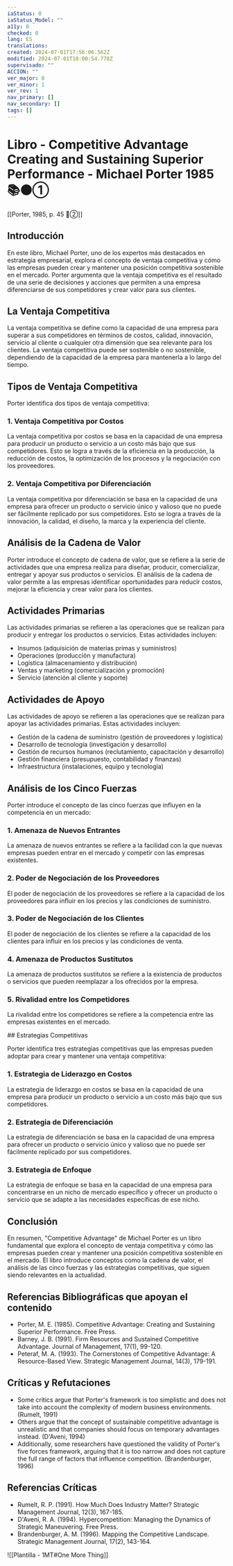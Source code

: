 ```yaml
---
iaStatus: 0
iaStatus_Model: ""
a11y: 0
checked: 0
lang: ES
translations: 
created: 2024-07-01T17:56:06.562Z
modified: 2024-07-01T18:00:54.778Z
supervisado: ""
ACCION: ""
ver_major: 0
ver_minor: 1
ver_rev: 1
nav_primary: []
nav_secondary: []
tags: []
---
```

# Libro - Competitive Advantage Creating and Sustaining Superior Performance - Michael Porter 1985 📚⚫①

[[Porter, 1985, p. 45 🔴②]]

## Introducción

En este libro, Michael Porter, uno de los expertos más destacados en estrategia empresarial, explora el concepto de ventaja competitiva y cómo las empresas pueden crear y mantener una posición competitiva sostenible en el mercado. Porter argumenta que la ventaja competitiva es el resultado de una serie de decisiones y acciones que permiten a una empresa diferenciarse de sus competidores y crear valor para sus clientes.

## La Ventaja Competitiva

La ventaja competitiva se define como la capacidad de una empresa para superar a sus competidores en términos de costos, calidad, innovación, servicio al cliente o cualquier otra dimensión que sea relevante para los clientes. La ventaja competitiva puede ser sostenible o no sostenible, dependiendo de la capacidad de la empresa para mantenerla a lo largo del tiempo.

## Tipos de Ventaja Competitiva

Porter identifica dos tipos de ventaja competitiva:

### 1. Ventaja Competitiva por Costos

La ventaja competitiva por costos se basa en la capacidad de una empresa para producir un producto o servicio a un costo más bajo que sus competidores. Esto se logra a través de la eficiencia en la producción, la reducción de costos, la optimización de los procesos y la negociación con los proveedores.

### 2. Ventaja Competitiva por Diferenciación

La ventaja competitiva por diferenciación se basa en la capacidad de una empresa para ofrecer un producto o servicio único y valioso que no puede ser fácilmente replicado por sus competidores. Esto se logra a través de la innovación, la calidad, el diseño, la marca y la experiencia del cliente.

## Análisis de la Cadena de Valor

Porter introduce el concepto de cadena de valor, que se refiere a la serie de actividades que una empresa realiza para diseñar, producir, comercializar, entregar y apoyar sus productos o servicios. El análisis de la cadena de valor permite a las empresas identificar oportunidades para reducir costos, mejorar la eficiencia y crear valor para los clientes.

## Actividades Primarias

Las actividades primarias se refieren a las operaciones que se realizan para producir y entregar los productos o servicios. Estas actividades incluyen:

* Insumos (adquisición de materias primas y suministros)
* Operaciones (producción y manufactura)
* Logística (almacenamiento y distribución)
* Ventas y marketing (comercialización y promoción)
* Servicio (atención al cliente y soporte)

## Actividades de Apoyo

Las actividades de apoyo se refieren a las operaciones que se realizan para apoyar las actividades primarias. Estas actividades incluyen:

* Gestión de la cadena de suministro (gestión de proveedores y logística)
* Desarrollo de tecnología (investigación y desarrollo)
* Gestión de recursos humanos (reclutamiento, capacitación y desarrollo)
* Gestión financiera (presupuesto, contabilidad y finanzas)
* Infraestructura (instalaciones, equipo y tecnología)

## Análisis de los Cinco Fuerzas

Porter introduce el concepto de las cinco fuerzas que influyen en la competencia en un mercado:

### 1. Amenaza de Nuevos Entrantes

La amenaza de nuevos entrantes se refiere a la facilidad con la que nuevas empresas pueden entrar en el mercado y competir con las empresas existentes.

### 2. Poder de Negociación de los Proveedores

El poder de negociación de los proveedores se refiere a la capacidad de los proveedores para influir en los precios y las condiciones de suministro.

### 3. Poder de Negociación de los Clientes

El poder de negociación de los clientes se refiere a la capacidad de los clientes para influir en los precios y las condiciones de venta.

### 4. Amenaza de Productos Sustitutos

La amenaza de productos sustitutos se refiere a la existencia de productos o servicios que pueden reemplazar a los ofrecidos por la empresa.

### 5. Rivalidad entre los Competidores

La rivalidad entre los competidores se refiere a la competencia entre las empresas existentes en el mercado.

## Estrategias Competitivas

Porter identifica tres estrategias competitivas que las empresas pueden adoptar para crear y mantener una ventaja competitiva:

### 1. Estrategia de Liderazgo en Costos

La estrategia de liderazgo en costos se basa en la capacidad de una empresa para producir un producto o servicio a un costo más bajo que sus competidores.

### 2. Estrategia de Diferenciación

La estrategia de diferenciación se basa en la capacidad de una empresa para ofrecer un producto o servicio único y valioso que no puede ser fácilmente replicado por sus competidores.

### 3. Estrategia de Enfoque

La estrategia de enfoque se basa en la capacidad de una empresa para concentrarse en un nicho de mercado específico y ofrecer un producto o servicio que se adapte a las necesidades específicas de ese nicho.

## Conclusión

En resumen, "Competitive Advantage" de Michael Porter es un libro fundamental que explora el concepto de ventaja competitiva y cómo las empresas pueden crear y mantener una posición competitiva sostenible en el mercado. El libro introduce conceptos como la cadena de valor, el análisis de las cinco fuerzas y las estrategias competitivas, que siguen siendo relevantes en la actualidad.

## Referencias Bibliográficas que apoyan el contenido

* Porter, M. E. (1985). Competitive Advantage: Creating and Sustaining Superior Performance. Free Press.
* Barney, J. B. (1991). Firm Resources and Sustained Competitive Advantage. Journal of Management, 17(1), 99-120.
* Peteraf, M. A. (1993). The Cornerstones of Competitive Advantage: A Resource-Based View. Strategic Management Journal, 14(3), 179-191.

## Críticas y Refutaciones

* Some critics argue that Porter's framework is too simplistic and does not take into account the complexity of modern business environments. (Rumelt, 1991)
* Others argue that the concept of sustainable competitive advantage is unrealistic and that companies should focus on temporary advantages instead. (D'Aveni, 1994)
* Additionally, some researchers have questioned the validity of Porter's five forces framework, arguing that it is too narrow and does not capture the full range of factors that influence competition. (Brandenburger, 1996)

## Referencias Críticas

* Rumelt, R. P. (1991). How Much Does Industry Matter? Strategic Management Journal, 12(3), 167-185.
* D'Aveni, R. A. (1994). Hypercompetition: Managing the Dynamics of Strategic Maneuvering. Free Press.
* Brandenburger, A. M. (1996). Mapping the Competitive Landscape. Strategic Management Journal, 17(2), 143-164.

![[Plantilla - 1MT#One More Thing]]